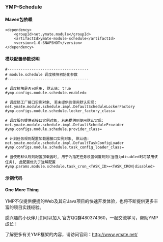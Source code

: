 ### YMP-Schedule

#### Maven包依赖

    <dependency>
        <groupId>net.ymate.module</groupId>
        <artifactId>ymate-module-schedule</artifactId>
        <version>1.0-SNAPSHOT</version>
    </dependency>

#### 模块配置参数说明

    #-------------------------------------
    # module.schedule 调度模块初始化参数
    #-------------------------------------
    
    # 调度模块是否已启用, 默认值: true
    #ymp.configs.module.schedule.enabled=
    
    # 调度锁工厂接口实例对象, 若未提供则使用默认实现: net.ymate.module.schedule.impl.DefaultScheduleLockerFactory
    #ymp.configs.module.schedule.locker_factory_class=
    
    # 调度服务提供者接口实例对象, 若未提供则使用默认实现: net.ymate.module.schedule.impl.DefaultScheduleProvider
    #ymp.configs.module.schedule.provider_class=
    
    # 计划任务规则配置加载器接口实例对象, 默认值: net.ymate.module.schedule.impl.DefaultTaskConfigLoader
    #ymp.configs.module.schedule.task_config_loader_class=
    
    # 当使用默认规则配置加载器时, 用于为指定任务设置调度规则(当值为disabled时将禁用该任务), 此配置优先于注解配置
    #ymp.params.module.schedule.task_cron_<TASK_ID>=<TASK_CRON|disabled>

#### 示例代码


#### One More Thing

YMP不仅提供便捷的Web及其它Java项目的快速开发体验，也将不断提供更多丰富的项目实践经验。

感兴趣的小伙伴儿们可以加入 官方QQ群480374360，一起交流学习，帮助YMP成长！

了解更多有关YMP框架的内容，请访问官网：http://www.ymate.net/